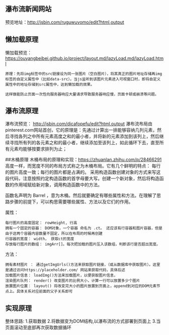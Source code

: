## 瀑布流新闻网站
预览地址：http://jsbin.com/ruguwuvomo/edit?html,output
## 懒加载原理
懒加载预览： https://ouyangbeibei.github.io/project/layout.md/lazyLoad.md/lazyLoad.html

    原理：先将img标签中的src链接设为同一张图片（空白图片），将其真正的图片地址存储再img标签的自定义属性中（比如data-src）。当js监听到该图片元素进入可视窗口时，即将自定义属性中的地址存储到src属性中，达到懒加载的效果。

    这样做能防止页面一次性向服务器响应大量请求导致服务器响应慢，页面卡顿或崩溃等问题。



## 瀑布流原理
瀑布流预览： http://jsbin.com/dicafopefu/edit?html,output
瀑布流布局由pinterest.com网站首创，它的原理是：先通过计算出一排能够容纳几列元素，然后寻找各列之中所有元素高度之和的最小者，并将新的元素添加到该列上，然后继续寻找所有列的各元素之和的最小者，继续添加至该列上，如此循环下去，直至所有元素均能够按要求排列为止；

##木桶原理
木桶布局的原理和实现：https://zhuanlan.zhihu.com/p/28466291
   高度一样，而宽度不同的布局方式称之为木桶布局。它有几个鲜明的特点： 每行的图片高度一致；每行的图片都是占满的。
   采用构造函数创建对象的方式来写这段代码，注意按照约定构造函数的首字母要大写。创建一个新对象，然后将构造函数的作用域赋给新对象，调用构造函数中的方法。

函数名声明为 Barrel ，意为木桶。然后就要确定有哪些属性和方法。在理解了思路步骤的前提下，可以构思需要哪些属性、方法以及它们的作用。

属性：

    每行图片的高度固定： rowHeight, 行高
    拥有一个固定的容器： DOM对象，一个容器 命名为 .ct。 还应该有行容器和图片容器，但是由于这两个容器内容数量不固定，所以在布局的时候再创建
    行容器的宽度： width， 获取ct的宽度
    存放每行图片的数组： imgArr[]。每次把加载的图片压入该数组，判断该行是否超出宽度。

方法：

    拥有素材图片 ： 通过getImgUrls()方法来获取图片链接，（或从数据库中获取图片）。这里是通过访问https://placeholder.com/ 网站来获取代码，具体后述
    加载图片信息： loadImg()方法来加载图片，以便获取图片信息，
    渲染图片队列： render() 改变图片的比例大小，计算一行可以放置多少个图片
    放置图片位置： layout() 将改变完大小的图片放置到页面上，append到对应的DOM元素节点上。具体关系对应前面的父子关系即可


## 实现原理
整体思路:
1.获取数据
2.将数据变为DOM结构,以瀑布流的方式部署到页面上
3.当页面滚动至底部再次获取数据循环
